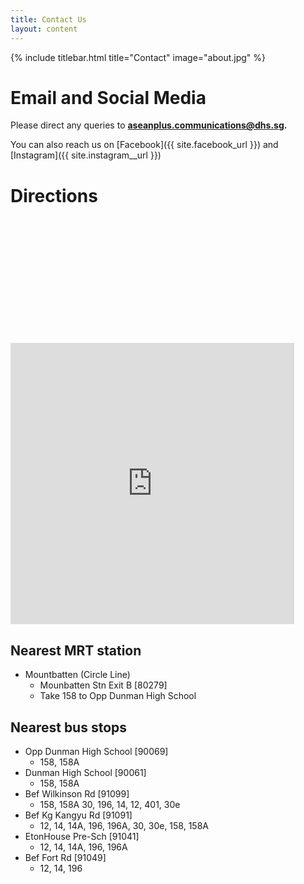 ```yaml
---
title: Contact Us
layout: content
---
```


{% include titlebar.html title="Contact" image="about.jpg" %}

# Email and Social Media

Please direct any queries to **aseanplus.communications@dhs.sg.**

You can also reach us on [Facebook]({{ site.facebook_url }}) and [Instagram]({{ site.instagram__url }})

# Directions

<iframe src="https://www.google.com/maps/embed?pb=!1m18!1m12!1m3!1d3988.7927519927207!2d103.88005031495246!3d1.2991301990524735!2m3!1f0!2f0!3f0!3m2!1i1024!2i768!4f13.1!3m3!1m2!1s0x31da1844cf14b4cd%3A0x46b9ea77aa511924!2sDunman+High+School!5e0!3m2!1sen!2ssg!4v1549031628282" width="600" height="450" frameborder="0" style="width:90%;border:0;margin-top:5vh;" allowfullscreen></iframe>


## Nearest MRT station
* Mountbatten (Circle Line)
    * Mounbatten Stn Exit B [80279]
    * Take 158 to Opp Dunman High School

## Nearest bus stops
* Opp Dunman High School [90069]
    * 158, 158A
* Dunman High School [90061]
    * 158, 158A
* Bef Wilkinson Rd [91099]
    * 158, 158A 30, 196, 14, 12, 401, 30e
* Bef Kg Kangyu Rd [91091]
    * 12, 14, 14A, 196, 196A, 30, 30e, 158, 158A
* EtonHouse Pre-Sch [91041]
    * 12, 14, 14A, 196, 196A
* Bef Fort Rd [91049]
    * 12, 14, 196



